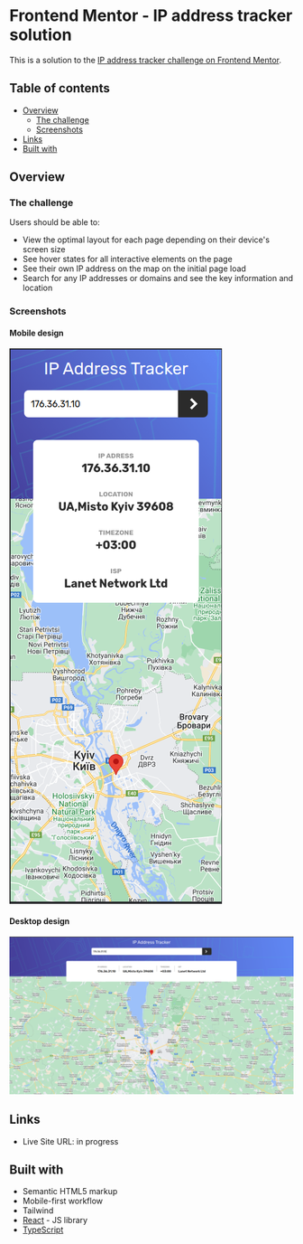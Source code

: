 # Frontend Mentor - IP address tracker solution

This is a solution to the [IP address tracker challenge on Frontend Mentor](https://www.frontendmentor.io/challenges/ip-address-tracker-I8-0yYAH0).

## Table of contents

- [Overview](#overview)
  - [The challenge](#the-challenge)
  - [Screenshots](#screenshots)
- [Links](#links)
- [Built with](#built-with)

## Overview

### The challenge

Users should be able to:

- View the optimal layout for each page depending on their device's screen size
- See hover states for all interactive elements on the page
- See their own IP address on the map on the initial page load
- Search for any IP addresses or domains and see the key information and location

### Screenshots

#### Mobile design

![alt text](./screenshots/screenshot-mobile.png)

#### Desktop design

![alt text](./screenshots/screenshot-desktop.png)

## Links

- Live Site URL: in progress

## Built with

- Semantic HTML5 markup
- Mobile-first workflow
- Tailwind
- [React](https://reactjs.org/) - JS library
- [TypeScript](https://www.typescriptlang.org/)
